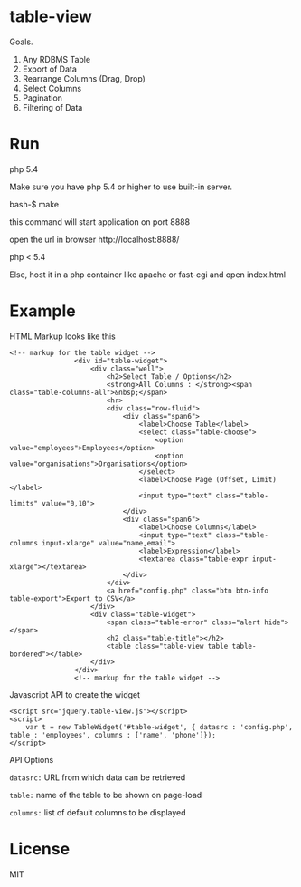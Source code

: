table-view
==========

Goals.

1. Any RDBMS Table
2. Export of Data
3. Rearrange Columns (Drag, Drop)
4. Select Columns
5. Pagination
6. Filtering of Data

Run
===

php 5.4

Make sure you have php 5.4 or higher to use built-in server.

bash-$ make

this command will start application on port 8888

open the url in browser http://localhost:8888/

php < 5.4

Else, host it in a php container like apache or fast-cgi and open index.html

Example
=======
HTML Markup looks like this

```
<!-- markup for the table widget -->
                <div id="table-widget">
                    <div class="well">
                        <h2>Select Table / Options</h2>
                        <strong>All Columns : </strong><span class="table-columns-all">&nbsp;</span>
                        <hr>
                        <div class="row-fluid">
                            <div class="span6">
                                <label>Choose Table</label>
                                <select class="table-choose">
                                    <option value="employees">Employees</option>
                                    <option value="organisations">Organisations</option>
                                </select>
                                <label>Choose Page (Offset, Limit)</label>
                                <input type="text" class="table-limits" value="0,10">
                            </div>
                            <div class="span6">
                                <label>Choose Columns</label>
                                <input type="text" class="table-columns input-xlarge" value="name,email">
                                <label>Expression</label>
                                <textarea class="table-expr input-xlarge"></textarea>
                            </div>
                        </div>
                        <a href="config.php" class="btn btn-info table-export">Export to CSV</a>
                    </div>
                    <div class="table-widget">
                        <span class="table-error" class="alert hide"></span>
                        <h2 class="table-title"></h2>
                        <table class="table-view table table-bordered"></table>
                    </div>
                </div>
                <!-- markup for the table widget -->

```

Javascript API to create the widget

````
<script src="jquery.table-view.js"></script>
<script>
    var t = new TableWidget('#table-widget', { datasrc : 'config.php', table : 'employees', columns : ['name', 'phone']});
</script>
````

API Options

`datasrc:` URL from which data can be retrieved

`table:` name of the table to be shown on page-load

`columns:` list of default columns to be displayed

License
=======

MIT


